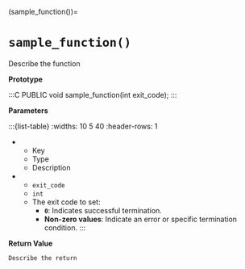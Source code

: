 (sample_function())=
# `sample_function()`

Describe the function

**Prototype**

:::C
PUBLIC void sample_function(int exit_code);
:::

**Parameters**

:::{list-table}
:widths: 10 5 40
:header-rows: 1
* - Key
  - Type
  - Description
* - `exit_code`
  - `int`
  - The exit code to set:
    - **`0`**: Indicates successful termination.
    - **Non-zero values**: Indicate an error or specific termination condition.
:::

**Return Value**

    Describe the return
